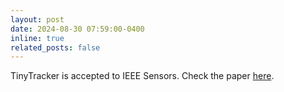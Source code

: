 ```yaml
---
layout: post
date: 2024-08-30 07:59:00-0400
inline: true
related_posts: false
---
```


TinyTracker is accepted to IEEE Sensors. Check the paper [here](https://arxiv.org/abs/2307.07813).
